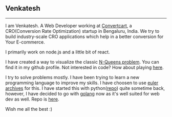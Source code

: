 ## Venkatesh
---

I am Venkatesh. A Web Developer working at [Convertcart](https://www.convertcart.com), a CRO(Conversion Rate Optimization) startup in Bengaluru, India. We try to build industry-scale CRO applications which help in a better conversion for Your E-commerce. 

I primarily work on node.js and a little bit of react.


I have created a way to visualize the classic [N-Queens problem](https://en.wikipedia.org/wiki/Eight_queens_puzzle). You can find it in my github profile. Not interested in code? How about playing [here](https://n-queens-helper.netlify.com/).


I try to solve problems mostly. I have been trying to learn a new programming language to improve my skills. I have choosen to use [euler archives](https://projecteuler.net/archives) for this. I have started this with python([repo](https://github.com/klvenky/euler-archives-python)) quite sometime back, however, I have decided to go with [golang](https://golang.org/) now as it's well suited for web dev as well. Repo is [here](https://github.com/klvenky/euler-archives-go).

Wish me all the best :)